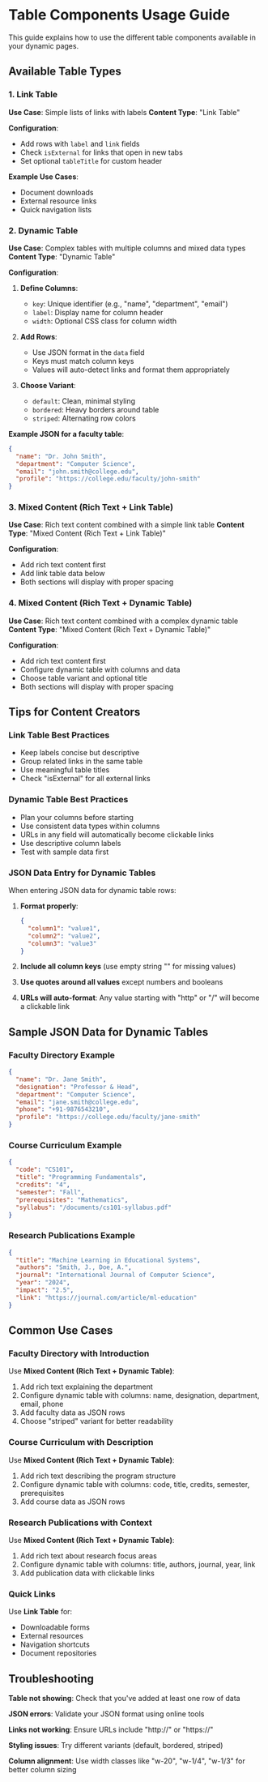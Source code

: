# Table Components Usage Guide

This guide explains how to use the different table components available in your dynamic pages.

## Available Table Types

### 1. Link Table
**Use Case**: Simple lists of links with labels
**Content Type**: "Link Table"

**Configuration**:
- Add rows with `label` and `link` fields
- Check `isExternal` for links that open in new tabs
- Set optional `tableTitle` for custom header

**Example Use Cases**:
- Document downloads
- External resource links
- Quick navigation lists

### 2. Dynamic Table
**Use Case**: Complex tables with multiple columns and mixed data types
**Content Type**: "Dynamic Table"

**Configuration**:
1. **Define Columns**:
   - `key`: Unique identifier (e.g., "name", "department", "email")
   - `label`: Display name for column header
   - `width`: Optional CSS class for column width

2. **Add Rows**:
   - Use JSON format in the `data` field
   - Keys must match column keys
   - Values will auto-detect links and format them appropriately

3. **Choose Variant**:
   - `default`: Clean, minimal styling
   - `bordered`: Heavy borders around table
   - `striped`: Alternating row colors

**Example JSON for a faculty table**:
```json
{
  "name": "Dr. John Smith",
  "department": "Computer Science",
  "email": "john.smith@college.edu",
  "profile": "https://college.edu/faculty/john-smith"
}
```

### 3. Mixed Content (Rich Text + Link Table)
**Use Case**: Rich text content combined with a simple link table
**Content Type**: "Mixed Content (Rich Text + Link Table)"

**Configuration**:
- Add rich text content first
- Add link table data below
- Both sections will display with proper spacing

### 4. Mixed Content (Rich Text + Dynamic Table)
**Use Case**: Rich text content combined with a complex dynamic table
**Content Type**: "Mixed Content (Rich Text + Dynamic Table)"

**Configuration**:
- Add rich text content first
- Configure dynamic table with columns and data
- Choose table variant and optional title
- Both sections will display with proper spacing

## Tips for Content Creators

### Link Table Best Practices
- Keep labels concise but descriptive
- Group related links in the same table
- Use meaningful table titles
- Check "isExternal" for all external links

### Dynamic Table Best Practices
- Plan your columns before starting
- Use consistent data types within columns
- URLs in any field will automatically become clickable links
- Use descriptive column labels
- Test with sample data first

### JSON Data Entry for Dynamic Tables
When entering JSON data for dynamic table rows:

1. **Format properly**:
   ```json
   {
     "column1": "value1",
     "column2": "value2",
     "column3": "value3"
   }
   ```

2. **Include all column keys** (use empty string "" for missing values)

3. **Use quotes around all values** except numbers and booleans

4. **URLs will auto-format**: Any value starting with "http" or "/" will become a clickable link

## Sample JSON Data for Dynamic Tables

### Faculty Directory Example
```json
{
  "name": "Dr. Jane Smith",
  "designation": "Professor & Head",
  "department": "Computer Science",
  "email": "jane.smith@college.edu",
  "phone": "+91-9876543210",
  "profile": "https://college.edu/faculty/jane-smith"
}
```

### Course Curriculum Example
```json
{
  "code": "CS101",
  "title": "Programming Fundamentals",
  "credits": "4",
  "semester": "Fall",
  "prerequisites": "Mathematics",
  "syllabus": "/documents/cs101-syllabus.pdf"
}
```

### Research Publications Example
```json
{
  "title": "Machine Learning in Educational Systems",
  "authors": "Smith, J., Doe, A.",
  "journal": "International Journal of Computer Science",
  "year": "2024",
  "impact": "2.5",
  "link": "https://journal.com/article/ml-education"
}
```

## Common Use Cases

### Faculty Directory with Introduction
Use **Mixed Content (Rich Text + Dynamic Table)**:
1. Add rich text explaining the department
2. Configure dynamic table with columns: name, designation, department, email, phone
3. Add faculty data as JSON rows
4. Choose "striped" variant for better readability

### Course Curriculum with Description
Use **Mixed Content (Rich Text + Dynamic Table)**:
1. Add rich text describing the program structure
2. Configure dynamic table with columns: code, title, credits, semester, prerequisites
3. Add course data as JSON rows

### Research Publications with Context
Use **Mixed Content (Rich Text + Dynamic Table)**:
1. Add rich text about research focus areas
2. Configure dynamic table with columns: title, authors, journal, year, link
3. Add publication data with clickable links

### Quick Links
Use **Link Table** for:
- Downloadable forms
- External resources
- Navigation shortcuts
- Document repositories

## Troubleshooting

**Table not showing**: Check that you've added at least one row of data

**JSON errors**: Validate your JSON format using online tools

**Links not working**: Ensure URLs include "http://" or "https://"

**Styling issues**: Try different variants (default, bordered, striped)

**Column alignment**: Use width classes like "w-20", "w-1/4", "w-1/3" for better column sizing
